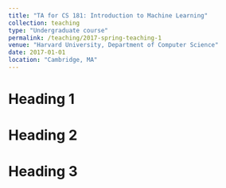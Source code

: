 ```yaml
---
title: "TA for CS 181: Introduction to Machine Learning"
collection: teaching
type: "Undergraduate course"
permalink: /teaching/2017-spring-teaching-1
venue: "Harvard University, Department of Computer Science"
date: 2017-01-01
location: "Cambridge, MA"
---
```



Heading 1
======

Heading 2
======

Heading 3
======
